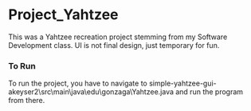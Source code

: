 # Project_Yahtzee

This was a Yahtzee recreation project stemming from my Software Development class. UI is not final design, just temporary for fun.

### To Run

To run the project, you have to navigate to simple-yahtzee-gui-akeyser2\src\main\java\edu\gonzaga\Yahtzee.java and run the program from there.
